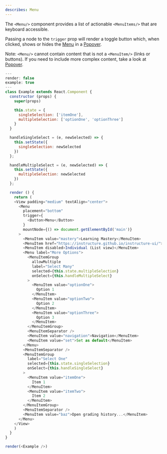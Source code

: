 ```yaml
---
describes: Menu
---
```


The `<Menu/>` component provides a list of actionable `<MenuItems/>` that are keyboard accessible.

Passing a node to the `trigger` prop will render a toggle button which, when clicked, shows or hides
the [Menu](#Menu) in a [Popover](#Popover).

Note: `<Menu/>` cannot contain content that is not a `<MenuItem/>` (links or buttons). If
you need to include more complex content, take a look at [Popover](#Popover).

```js
---
render: false
example: true
---
class Example extends React.Component {
  constructor (props) {
    super(props)

    this.state = {
      singleSelection: ['itemOne'],
      multipleSelection: ['optionOne', 'optionThree']
    }
  }

  handleSingleSelect = (e, newSelected) => {
    this.setState({
      singleSelection: newSelected
    })
  };

  handleMultipleSelect = (e, newSelected) => {
    this.setState({
      multipleSelection: newSelected
    })
  };

  render () {
    return (
    <View padding="medium" textAlign="center">
      <Menu
        placement="bottom"
        trigger={
          <Button>Menu</Button>
        }
        mountNode={() => document.getElementById('main')}
      >
        <MenuItem value="mastery">Learning Mastery</MenuItem>
        <MenuItem href="https://instructure.github.io/instructure-ui/">Default (Grid view)</MenuItem>
        <MenuItem disabled>Individual (List view)</MenuItem>
        <Menu label="More Options">
          <MenuItemGroup
            allowMultiple
            label="Select Many"
            selected={this.state.multipleSelection}
            onSelect={this.handleMultipleSelect}
          >
            <MenuItem value="optionOne">
              Option 1
            </MenuItem>
            <MenuItem value="optionTwo">
              Option 2
            </MenuItem>
            <MenuItem value="optionThree">
              Option 3
            </MenuItem>
          </MenuItemGroup>
          <MenuItemSeparator />
          <MenuItem value="navigation">Navigation</MenuItem>
          <MenuItem value="set">Set as default</MenuItem>
        </Menu>
        <MenuItemSeparator />
        <MenuItemGroup
          label="Select One"
          selected={this.state.singleSelection}
          onSelect={this.handleSingleSelect}
        >
          <MenuItem value="itemOne">
            Item 1
          </MenuItem>
          <MenuItem value="itemTwo">
            Item 2
          </MenuItem>
        </MenuItemGroup>
        <MenuItemSeparator />
        <MenuItem value="baz">Open grading history...</MenuItem>
      </Menu>
    </View>
    )
  }
}

render(<Example />)
```
